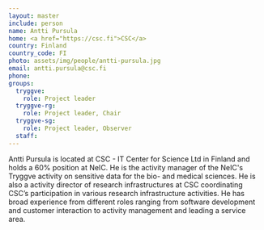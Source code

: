 ```yaml
---
layout: master
include: person
name: Antti Pursula
home: <a href="https://csc.fi">CSC</a>
country: Finland
country_code: FI
photo: assets/img/people/antti-pursula.jpg
email: antti.pursula@csc.fi
phone:
groups:
  tryggve:
    role: Project leader
  tryggve-rg:
    role: Project leader, Chair
  tryggve-sg:
    role: Project leader, Observer
  staff:
---
```


Antti Pursula is located at CSC - IT Center for Science Ltd in Finland and holds
a 60% position at NeIC. He is the activity manager of the NeIC's Tryggve activity
on sensitive data for the bio- and medical sciences. He is also a activity
director of research infrastructures at CSC coordinating CSC’s participation in
various research infrastructure activities. He has broad experience from different
roles ranging from software development and customer interaction to activity
management and leading a service area.
